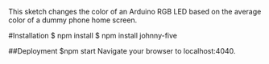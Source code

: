 This sketch changes the color of an Arduino RGB LED based on the average color of a dummy phone home screen.

#Installation
$ npm install
$ npm install johnny-five

##Deployment
$npm start
Navigate your browser to localhost:4040.